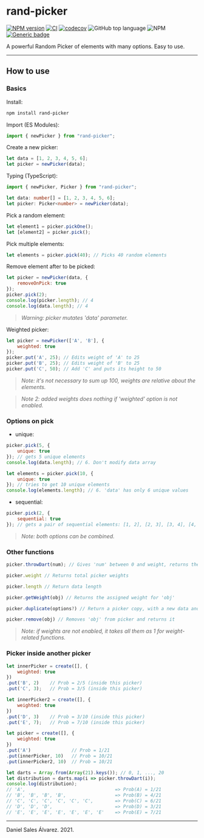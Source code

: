 # rand-picker

[![NPM version](http://img.shields.io/npm/v/rand-picker.svg)](https://www.npmjs.com/package/rand-picker)
[![CI](https://github.com/ByDSA/rand-picker/actions/workflows/ci.yml/badge.svg)](https://github.com/ByDSA/rand-picker/actions/workflows/ci.yml)
[![codecov](https://codecov.io/gh/ByDSA/rand-picker/branch/main/graph/badge.svg?token=RIJ2K00E5J)](https://codecov.io/gh/ByDSA/rand-picker)
![GitHub top language](https://img.shields.io/github/languages/top/ByDSA/rand-picker)
![NPM](https://img.shields.io/npm/l/rand-picker)
[![Generic badge](https://img.shields.io/badge/GitHub-rand--picker-orange.svg?logo=github)](https://github.com/ByDSA/rand-picker)

A powerful Random Picker of elements with many options. Easy to use.

- - -
## How to use

### Basics

Install:
```bash
npm install rand-picker
```

Import (ES Modules):
```js
import { newPicker } from "rand-picker";
```

Create a new picker:
```js
let data = [1, 2, 3, 4, 5, 6];
let picker = newPicker(data);
```

Typing (TypeScript):
```ts
import { newPicker, Picker } from "rand-picker";

let data: number[] = [1, 2, 3, 4, 5, 6];
let picker: Picker<number> = newPicker(data);
```

Pick a random element:
```js
let element1 = picker.pickOne();
let [element2] = picker.pick();
```

Pick multiple elements:
```js
let elements = picker.pick(40); // Picks 40 random elements
```

Remove element after to be picked:
```js
let picker = newPicker(data, {
    removeOnPick: true
});
picker.pick(2);
console.log(picker.length); // 4
console.log(data.length); // 4
```
> _Warning: picker mutates 'data' parameter._

Weighted picker:
```js
let picker = newPicker(['A', 'B'], {
    weighted: true
});
picker.put('A', 25); // Edits weight of 'A' to 25
picker.put('B', 25); // Edits weight of 'B' to 25
picker.put('C', 50); // Add 'C' and puts its height to 50
```
> _Note: it's not necessary to sum up 100, weights are relative about the elements._

> _Note 2: added weights does nothing if 'weighted' option is not enabled._

### Options on pick

- unique:
```js
picker.pick(5, {
    unique: true
}); // gets 5 unique elements
console.log(data.length); // 6. Don't modify data array

let elements = picker.pick(10, {
    unique: true
}); // tries to get 10 unique elements
console.log(elements.length); // 6. 'data' has only 6 unique values
```
- sequential:
```js
picker.pick(2, {
    sequential: true
}); // gets a pair of sequential elements: [1, 2], [2, 3], [3, 4], [4, 5] or [5, 6]
```
> _Note: both options can be combined._

### Other functions
```js
picker.throwDart(num); // Gives 'num' between 0 and weight, returns the determinated element for that number.

picker.weight // Returns total picker weights

picker.length // Return data length

picker.getWeight(obj) // Returns the assigned weight for 'obj'

picker.duplicate(options?) // Return a picker copy, with a new data and weight arrays

picker.remove(obj) // Removes 'obj' from picker and returns it
```

> _Note: if weights are not enabled, it takes all them as 1 for weight-related functions._

### Picker inside another picker
```js
let innerPicker = create([], {
    weighted: true
})
.put('B', 2)    // Prob = 2/5 (inside this picker)
.put('C', 3);   // Prob = 3/5 (inside this picker)

let innerPicker2 = create([], {
    weighted: true
})
.put('D', 3)    // Prob = 3/10 (inside this picker)
.put('E', 7);   // Prob = 7/10 (inside this picker)

let picker = create([], {
    weighted: true
})
.put('A')               // Prob = 1/21
.put(innerPicker, 10)   // Prob = 10/21
.put(innerPicker2, 10)  // Prob = 10/21

let darts = Array.from(Array(21).keys()); // 0, 1, ..., 20
let distribution = darts.map(i => picker.throwDart(i));
console.log(distribution);
// 'A',                                 => Prob(A) = 1/21
// 'B', 'B', 'B', 'B',                  => Prob(B) = 4/21
// 'C', 'C', 'C', 'C', 'C', 'C',        => Prob(C) = 6/21
// 'D', 'D', 'D',                       => Prob(D) = 3/21
// 'E', 'E', 'E', 'E', 'E', 'E', 'E'    => Prob(E) = 7/21
```
- - -
Daniel Sales Álvarez. 2021.